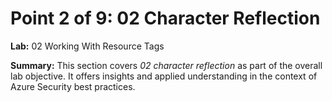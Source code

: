 # Point 2 of 9: 02 Character Reflection

**Lab:** 02 Working With Resource Tags

**Summary:** This section covers *02 character reflection* as part of the overall lab objective. It offers insights and applied understanding in the context of Azure Security best practices.

